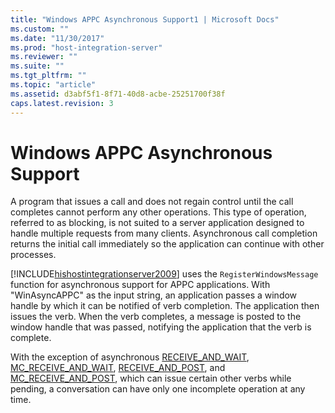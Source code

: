 ```yaml
---
title: "Windows APPC Asynchronous Support1 | Microsoft Docs"
ms.custom: ""
ms.date: "11/30/2017"
ms.prod: "host-integration-server"
ms.reviewer: ""
ms.suite: ""
ms.tgt_pltfrm: ""
ms.topic: "article"
ms.assetid: d3abf5f1-8f71-40d8-acbe-25251700f38f
caps.latest.revision: 3
---
```

# Windows APPC Asynchronous Support
A program that issues a call and does not regain control until the call completes cannot perform any other operations. This type of operation, referred to as blocking, is not suited to a server application designed to handle multiple requests from many clients. Asynchronous call completion returns the initial call immediately so the application can continue with other processes.  
  
 [!INCLUDE[hishostintegrationserver2009](../includes/hishostintegrationserver2009-md.md)] uses the `RegisterWindowsMessage` function for asynchronous support for APPC applications. With "WinAsyncAPPC" as the input string, an application passes a window handle by which it can be notified of verb completion. The application then issues the verb. When the verb completes, a message is posted to the window handle that was passed, notifying the application that the verb is complete.  
  
 With the exception of asynchronous [RECEIVE_AND_WAIT](../HIS2010/receive-and-wait1.md), [MC_RECEIVE_AND_WAIT](../HIS2010/mc-receive-and-wait1.md), [RECEIVE_AND_POST](../HIS2010/receive-and-post2.md), and [MC_RECEIVE_AND_POST](../HIS2010/mc-receive-and-post1.md), which can issue certain other verbs while pending, a conversation can have only one incomplete operation at any time.